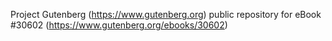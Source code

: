 Project Gutenberg (https://www.gutenberg.org) public repository for eBook #30602 (https://www.gutenberg.org/ebooks/30602)
